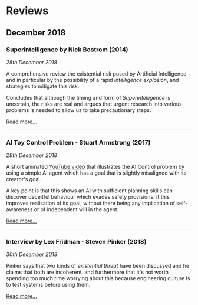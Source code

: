 # Reviews

## December 2018

### Superintelligence by Nick Bostrom (2014)

_28th December 2018_

A comprehensive review the existential risk posed by Artificial Intelligence and in particular by the possibility of a rapid _intelligence explosion_, and strategies to mitigate this risk.

Concludes that although the timing and form of *Superintelligence* is uncertain, the risks are real and argues that urgent research into various problems is needed to allow us to take precautionary steps.

[Read more...](20181228_superintelligence_bostrom.md)

------

### AI Toy Control Problem - Stuart Armstrong (2017)

_29th December 2018_

A short animated [YouTube video](https://youtu.be/sx8JkdbNgdU) that illustrates the AI Control problem by using a simple AI agent which has a goal that is slightly misaligned with its creator's goal. 

A key point is that this shows an AI with sufficient planning skills can discover deceitful behaviour which evades safety provisions. if this improves realisation of its goal, without there being any implication of self-awareness or of independent will in the agent.

[Read more...](20181229_armstrong_ai_toy_control.md)

------

### Interview by Lex Fridman - Steven Pinker (2018)

_30th December 2018_

Pinker says that two kinds of _existential threat_ have been discussed and he claims that both are incoherent, and furthermore that it's not worth spending too much time worrying about this because engineering culture is to test systems before using them.

[Read more...](20181230_pinker_fridman.md)

